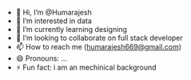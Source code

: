 - 👋 Hi, I’m @Humarajesh
- 👀 I’m interested in data
- 🌱 I’m currently learning designing
- 💞️ I’m looking to collaborate on full stack developer
- 📫 How to reach me (humarajesh669@gmail.com)
- 😄 Pronouns: ...
- ⚡ Fun fact: i am an mechinical background

<!---
Humarajesh/Humarajesh is a ✨ special ✨ repository because its `README.md` (this file) appears on your GitHub profile.
You can click the Preview link to take a look at your changes.
--->
